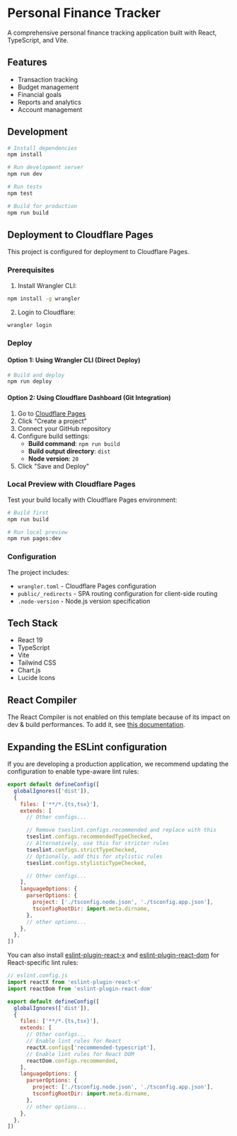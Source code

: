 # Personal Finance Tracker

A comprehensive personal finance tracking application built with React, TypeScript, and Vite.

## Features

- Transaction tracking
- Budget management
- Financial goals
- Reports and analytics
- Account management

## Development

```bash
# Install dependencies
npm install

# Run development server
npm run dev

# Run tests
npm test

# Build for production
npm run build
```

## Deployment to Cloudflare Pages

This project is configured for deployment to Cloudflare Pages.

### Prerequisites

1. Install Wrangler CLI:
```bash
npm install -g wrangler
```

2. Login to Cloudflare:
```bash
wrangler login
```

### Deploy

#### Option 1: Using Wrangler CLI (Direct Deploy)

```bash
# Build and deploy
npm run deploy
```

#### Option 2: Using Cloudflare Dashboard (Git Integration)

1. Go to [Cloudflare Pages](https://dash.cloudflare.com/pages)
2. Click "Create a project"
3. Connect your GitHub repository
4. Configure build settings:
   - **Build command**: `npm run build`
   - **Build output directory**: `dist`
   - **Node version**: `20`
5. Click "Save and Deploy"

### Local Preview with Cloudflare Pages

Test your build locally with Cloudflare Pages environment:

```bash
# Build first
npm run build

# Run local preview
npm run pages:dev
```

### Configuration

The project includes:
- `wrangler.toml` - Cloudflare Pages configuration
- `public/_redirects` - SPA routing configuration for client-side routing
- `.node-version` - Node.js version specification

## Tech Stack

- React 19
- TypeScript
- Vite
- Tailwind CSS
- Chart.js
- Lucide Icons

## React Compiler

The React Compiler is not enabled on this template because of its impact on dev & build performances. To add it, see [this documentation](https://react.dev/learn/react-compiler/installation).

## Expanding the ESLint configuration

If you are developing a production application, we recommend updating the configuration to enable type-aware lint rules:

```js
export default defineConfig([
  globalIgnores(['dist']),
  {
    files: ['**/*.{ts,tsx}'],
    extends: [
      // Other configs...

      // Remove tseslint.configs.recommended and replace with this
      tseslint.configs.recommendedTypeChecked,
      // Alternatively, use this for stricter rules
      tseslint.configs.strictTypeChecked,
      // Optionally, add this for stylistic rules
      tseslint.configs.stylisticTypeChecked,

      // Other configs...
    ],
    languageOptions: {
      parserOptions: {
        project: ['./tsconfig.node.json', './tsconfig.app.json'],
        tsconfigRootDir: import.meta.dirname,
      },
      // other options...
    },
  },
])
```

You can also install [eslint-plugin-react-x](https://github.com/Rel1cx/eslint-react/tree/main/packages/plugins/eslint-plugin-react-x) and [eslint-plugin-react-dom](https://github.com/Rel1cx/eslint-react/tree/main/packages/plugins/eslint-plugin-react-dom) for React-specific lint rules:

```js
// eslint.config.js
import reactX from 'eslint-plugin-react-x'
import reactDom from 'eslint-plugin-react-dom'

export default defineConfig([
  globalIgnores(['dist']),
  {
    files: ['**/*.{ts,tsx}'],
    extends: [
      // Other configs...
      // Enable lint rules for React
      reactX.configs['recommended-typescript'],
      // Enable lint rules for React DOM
      reactDom.configs.recommended,
    ],
    languageOptions: {
      parserOptions: {
        project: ['./tsconfig.node.json', './tsconfig.app.json'],
        tsconfigRootDir: import.meta.dirname,
      },
      // other options...
    },
  },
])
```

